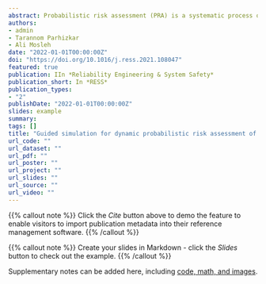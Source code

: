 ```yaml
---
abstract: Probabilistic risk assessment (PRA) is a systematic process of examining how engineered systems work to ensure safety. With the growth of the size of dynamic systems and the complexity of the interactions between hardware, software, and humans, it is extremely difficult to enumerate risky scenarios by the traditional PRA methods. In this study, a new dynamic probabilistic risk assessment methodology is proposed that employs a new exploration strategy to generate risky scenarios. The proposed methodology consists of three main modules, including simulation, planner, and scheduler. In this methodology, the engineering knowledge of the system is explicitly used to guide the simulation module to achieve higher efficiency and accuracy. The engineering knowledge is reflected in the planner module which is responsible for generating plans as a high-level map to guide the simulation. The scheduler module is responsible for guiding the simulation by controlling the timing and occurrence of the random events. In this paper, modules of the proposed methodology, and their interactions are explained in detail. The developed methodology is used to perform risk assessment of a Space Shuttle ascent phase, and results show the effectiveness of the proposed platform..
authors:
- admin
- Tarannom Parhizkar
- Ali Mosleh
date: "2022-01-01T00:00:00Z"
doi: "https://doi.org/10.1016/j.ress.2021.108047"
featured: true
publication: IIn *Reliability Engineering & System Safety*
publication_short: In *RESS*
publication_types:
- "2"
publishDate: "2022-01-01T00:00:00Z"
slides: example
summary: 
tags: []
title: "Guided simulation for dynamic probabilistic risk assessment of complex systems: Concept, method, and application"
url_code: ""
url_dataset: ""
url_pdf: ""
url_poster: ""
url_project: ""
url_slides: ""
url_source: ""
url_video: ""
---
```


{{% callout note %}}
Click the _Cite_ button above to demo the feature to enable visitors to import publication metadata into their reference management software.
{{% /callout %}}

{{% callout note %}}
Create your slides in Markdown - click the _Slides_ button to check out the example.
{{% /callout %}}

Supplementary notes can be added here, including [code, math, and images](https://wowchemy.com/docs/writing-markdown-latex/).
